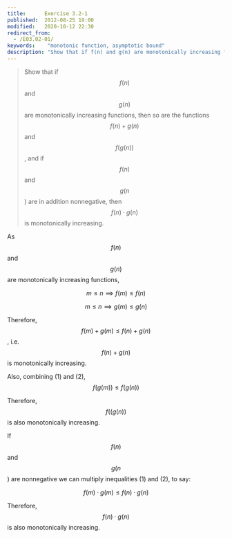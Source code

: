 ```yaml
---
title:      Exercise 3.2-1
published:  2012-08-25 19:00
modified:   2020-10-12 22:30
redirect_from:
  - /E03.02-01/
keywords:    "monotonic function, asymptotic bound"
description: "Show that if f(n) and g(n) are monotonically increasing functions, then so are the functions f(n)+g(n) and f(g(n)), and if f(n) and g(n) are in addition nonnegative, then f(n)⋅g(n) is monotonically increasing."
---
```


> Show that if $$f(n)$$ and $$g(n)$$ are monotonically increasing functions, then so are the functions $$f(n) + g(n)$$ and $$f(g(n))$$, and if $$f(n)$$ and $$g(n$$) are in addition nonnegative, then $$f(n) \cdot g(n)$$ is monotonically increasing.

As $$f(n)$$ and $$g(n)$$ are monotonically increasing functions,

$$m \le n \implies f(m) \le f(n) \tag {1}$$

$$m \le n \implies g(m) \le g(n) \tag {2}$$

Therefore, $$f(m) + g(m) \le f(n) + g(n)$$, i.e. $$f(n) + g(n)$$ is monotonically increasing.

Also, combining (1) and (2), $$f(g(m)) \le f(g(n))$$

Therefore, $$f((g(n))$$ is also monotonically increasing.

If $$f(n)$$ and $$g(n$$) are nonnegative we can multiply inequalities (1) and (2), to say:

$$f(m) \cdot g(m) \le f(n) \cdot g(n)$$

Therefore, $$f(n) \cdot g(n)$$ is also monotonically increasing.
